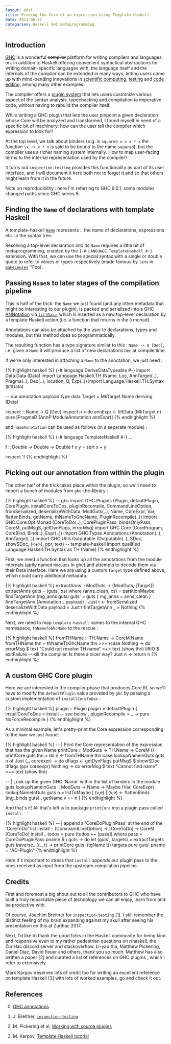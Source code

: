 ```yaml
---
layout: post
title: Finding the Core of an expression using Template Haskell
date: 2021-06-22
categories: Haskell GHC metaprogramming
---
```


## Introduction

[GHC](https://www.haskell.org/ghc/) is a wonderful ~~compiler~~ platform for writing compilers and languages on. In addition to Haskell offering convenient syntactical abstractions for writing domain-specific languages with, the language itself and the internals of the compiler can be extended in many ways, letting users come up with mind-bending innovations in [scientific computing](http://conal.net/papers/compiling-to-categories/compiling-to-categories.pdf), [testing](https://hackage.haskell.org/package/inspection-testing) and [code editing](https://haskellwingman.dev/), among many other examples.

The compiler offers a [plugin system](https://downloads.haskell.org/ghc/latest/docs/html/users_guide/extending_ghc.html#compiler-plugins) that lets users customize various aspect of the syntax analysis, typechecking and compilation to imperative code, without having to rebuild the compiler itself.

While writing a GHC plugin that lets the user pinpoint a given declaration whose Core will be analyzed and transformed, I found myself in need of a specific bit of machinery: how can the user _tell_ the compiler which expression to look for?

At the top level, we talk about binders (e.g. in `squared x = x * x` the function `\x -> x * x` is said to be _bound_ to the name `squared`), but the compiler uses a richer naming system internally. How to map user-facing terms to the internal representation used by the compiler?

It turns out `inspection-testing` provides this functionality as part of its user interface, and I will document it here both not to forget it and so that others might learn from it in the future.

Note on reproducibility : here I'm referring to GHC 9.0.1, some modules changed paths since GHC series 8.

## Finding the `Name` of declarations with template Haskell

A template-haskell [`Name`](https://hackage.haskell.org/package/template-haskell-2.17.0.0/docs/Language-Haskell-TH.html#t:Name) represents .. the name of declarations, expressions etc. in the syntax tree.

Resolving a top-level declaration into its `Name` requires a little bit of metaprogramming, enabled by the `{-# LANGUAGE TemplateHaskell #-}` extension. With that, we can use the special syntax with a single or double quote to refer to values or types respectively (made famous by `lens` in [`makeLenses`](https://hackage.haskell.org/package/lens-5.0.1/docs/Control-Lens-Combinators.html#v:makeLenses) ''Foo).

## Passing `Name`s to later stages of the compilation pipeline

This is half of the trick: the `Name` we just found (and any other metadata that might be interesting to our plugin), is packed and serialized into a GHC [ANNotation](http://downloads.haskell.org/~ghc/latest/docs/html/users_guide/extending_ghc.html#source-annotations) via [`liftData`](https://hackage.haskell.org/package/template-haskell-2.17.0.0/docs/Language-Haskell-TH-Syntax.html#v:liftData), which is inserted as a new top-level declaration by a template Haskell action (i.e. a function that returns in the `Q` monad).

Annotations can also be attached by the user to declarations, types and modules, but this method does so programmatically.

The resulting function has a type signature similar to this : `Name -> Q [Dec]`, i.e. given a `Name` it will produce a list of new declarations `Dec` at compile time.

If we're only interested in attaching a `Name` to the annotation, we just need : 

{% highlight haskell %}
{-# language DeriveDataTypeable #-}
import Data.Data (Data)
import Language.Haskell.TH (Name, Loc, AnnTarget(..), Pragma(..), Dec(..), location, Q, Exp(..))
import Language.Haskell.TH.Syntax (liftData)

-- our annotation payload type
data Target = MkTarget Name deriving (Data)

inspect :: Name -> Q [Dec]
inspect n = do
  annExpr <- liftData (MkTarget n)
  pure [PragmaD (AnnP ModuleAnnotation annExpr)]
{% endhighlight %}

and `nameAnnotation` can be used as follows (in a separate module) :

{% highlight haskell %}
{-# language TemplateHaskell #-}
...

f :: Double -> Double -> Double
f x y = sqrt x + y

inspect 'f
{% endhighlight %}


## Picking out our annotation from within the plugin

The other half of the trick takes place within the plugin, so we'll need to import a bunch of modules from `ghc`-the-library :

{% highlight haskell %}
-- ghc
import GHC.Plugins (Plugin, defaultPlugin, CorePlugin, installCoreToDos, pluginRecompile, CommandLineOption, fromSerialized, deserializeWithData, ModGuts(..), Name, CoreExpr, Var, flattenBinds, getName, thNameToGhcName, PluginRecompile(..))
import GHC.Core.Opt.Monad (CoreToDo(..), CorePluginPass, bindsOnlyPass, CoreM, putMsgS, getDynFlags, errorMsg)
import GHC.Core (CoreProgram, CoreBind, Bind(..), Expr(..))
import GHC.Types.Annotations (Annotation(..), AnnTarget(..))
import GHC.Utils.Outputable (Outputable(..), SDoc, showSDoc, (<+>), ppr, text)
-- template-haskell
import qualified Language.Haskell.TH.Syntax as TH (Name)
{% endhighlight %}





First, we need a function that looks up all the annotations from the module internals (aptly named `ModGuts` in ghc) and attempts to decode them via their Data interface. Here we are using a custom `Target` type defined above, which could carry additional metadata.

{% highlight haskell %}
extractAnns :: ModGuts -> (ModGuts, [Target])
extractAnns guts = (guts', xs)
  where
    (anns_clean, xs) = partitionMaybe findTargetAnn (mg_anns guts)
    guts' = guts { mg_anns = anns_clean }
    findTargetAnn (Annotation _ payload)
      | Just t <- fromSerialized deserializeWithData payload
      = Just t
    fintTargetAnn _ = Nothing
{% endhighlight %}

Next, we need to map `template-haskell` names to the internal GHC namespace, `thNameToGhcName` to the rescue :

{% highlight haskell %}
fromTHName :: TH.Name -> CoreM Name
fromTHName thn = thNameToGhcName thn >>= \case
    Nothing -> do
        errorMsg $ text "Could not resolve TH name" <+> text (show thn)
        liftIO $ exitFailure -- kill the compiler. Is there a nicer way?
    Just n -> return n
{% endhighlight %}


## A custom GHC Core plugin

Here we are interested in the compiler phase that produces Core IR, so we'll have to modify the `defaultPlugin` value provided by `ghc` by passing a custom implementation of `installCoreToDos` :

{% highlight haskell %}
plugin :: Plugin
plugin = defaultPlugin {
  installCoreToDos = install -- see below
  , pluginRecompile = \_ -> pure NoForceRecompile
                       }
{% endhighlight %}

As a minimal example, let's pretty-print the Core expression corresponding to the `Name` we just found:

{% highlight haskell %}
-- | Print the Core representation of the expression that has the given Name
printCore :: ModGuts -> TH.Name -> CoreM ()
printCore guts thn = do
  n <- fromTHName thn
  case lookupNameInGuts guts n of
    Just (_, coreexpr) -> do
      dflags <- getDynFlags
      putMsgS $ showSDoc dflags (ppr coreexpr)
    Nothing -> do
      errorMsg $ text "Cannot find name" <+> text (show thn)
      
-- | Look up the given GHC 'Name' within the list of binders in the module guts
lookupNameInGuts :: ModGuts -> Name -> Maybe (Var, CoreExpr)
lookupNameInGuts guts n = listToMaybe
    [ (v,e)
    | (v,e) <- flattenBinds (mg_binds guts)
    , getName v == n
    ]
{% endhighlight %}


And that's it! All that's left is to package `printCore` into a plugin pass called `install`:

{% highlight haskell %}
-- | append a 'CoreDoPluginPass' at the _end_ of the 'CoreToDo' list
install :: [CommandLineOption] -> [CoreToDo] -> CoreM [CoreToDo]
install _ todos = pure (todos ++ [pass])
  where
    pass = CoreDoPluginPass pname $ \ guts -> do
      let (guts', targets) = extractTargets guts
      traverse_ (\(_, t) -> printCore guts' (tgName t)) targets
      pure guts'
    pname = "AD-Plugin"
{% endhighlight %}

Here it's important to stress that `install` _appends_ our plugin pass to the ones received as input from the upstream compilation pipeline. 



## Credits

First and foremost a big shout out to all the contributors to GHC who have built a truly remarkable piece of technology we can all enjoy, learn from and be productive with.

Of course, Joachim Breitner for `inspection-testing` [1]. I still remember the distinct feeling of my brain expanding against my skull after seeing his presentation on this at Zurihac 2017.

Next, I'd like to thank the good folks in the Haskell community for being kind and responsive even to my rather pedestrian questions on r/haskell, the ZuriHac discord server and stackoverflow. Li-yao Xia, Matthew Pickering, Daniel Diaz, David Feuer and others, thank you so much. Matthew has also written a paper [2] and curated a list of references on GHC plugins , which I refer to extensively.

Mark Karpov deserves lots of credit too for writing an excellent reference on template Haskell [3] with lots of worked examples, go and check it out.


## References

0) [GHC annotations](https://gitlab.haskell.org/ghc/ghc/-/wikis/annotations)

1) J. Breitner, [`inspection-testing`](https://github.com/nomeata/inspection-testing)

2) M. Pickering et al, [Working with source plugins](https://mpickering.github.io/papers/working-with-source-plugins.pdf)

3) M. Karpov, [Template Haskell tutorial](https://markkarpov.com/tutorial/th.html)
